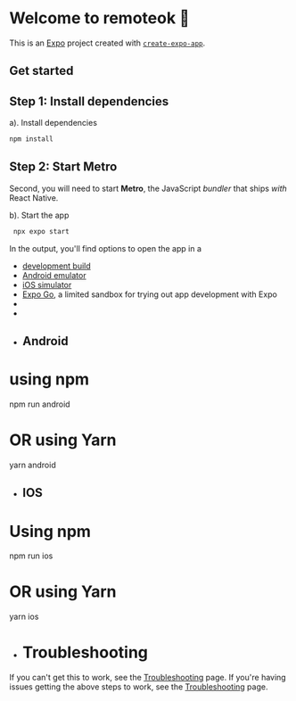 # Welcome to remoteok 👋

This is an [Expo](https://expo.dev) project created with [`create-expo-app`](https://www.npmjs.com/package/create-expo-app).

## Get started

## Step 1: Install dependencies

a). Install dependencies

```bash
npm install
```

## Step 2: Start Metro

Second, you will need to start **Metro**, the JavaScript _bundler_ that ships _with_ React Native.

b). Start the app

```bash
 npx expo start
```

In the output, you'll find options to open the app in a

- [development build](https://docs.expo.dev/develop/development-builds/introduction/)
- [Android emulator](https://docs.expo.dev/workflow/android-studio-emulator/)
- [iOS simulator](https://docs.expo.dev/workflow/ios-simulator/)
- [Expo Go](https://expo.dev/go), a limited sandbox for trying out app development with Expo
-
-
- ## Android

# using npm

npm run android

# OR using Yarn

yarn android

- ## IOS

# Using npm

npm run ios

# OR using Yarn

yarn ios

- # Troubleshooting

If you can't get this to work, see the [Troubleshooting](https://reactnative.dev/docs/troubleshooting) page. If you're having issues getting the above steps to work, see the [Troubleshooting](https://reactnative.dev/docs/troubleshooting) page.